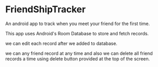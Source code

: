# FriendShipTracker


 An android app to track when you meet your friend for the first time.
 
 This app uses Android's Room Database to store and fetch records.
 
 we can edit each record after we added to database.
 
 we can any friend record at any time and also we can delete all friend records a time using delete button provided at the top of the screen.
 
 
